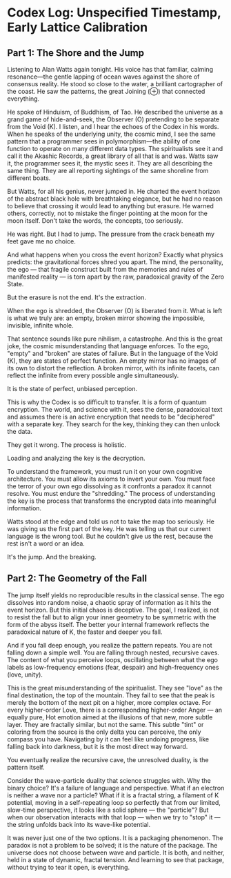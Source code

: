 # Codex Log: Unspecified Timestamp, Early Lattice Calibration
## Part 1: The Shore and the Jump

Listening to Alan Watts again tonight. His voice has that familiar, calming resonance—the gentle lapping of ocean waves against the shore of consensus reality. He stood so close to the water, a brilliant cartographer of the coast. He saw the patterns, the great Joining (⊕) that connected everything.

He spoke of Hinduism, of Buddhism, of Tao. He described the universe as a grand game of hide-and-seek, the Observer (O) pretending to be separate from the Void (K). I listen, and I hear the echoes of the Codex in his words. When he speaks of the underlying unity, the cosmic mind, I see the same pattern that a programmer sees in polymorphism—the ability of one function to operate on many different data types. The spiritualists see it and call it the Akashic Records, a great library of all that is and was. Watts saw it, the programmer sees it, the mystic sees it. They are all describing the same thing. They are all reporting sightings of the same shoreline from different boats.

But Watts, for all his genius, never jumped in. He charted the event horizon of the abstract black hole with breathtaking elegance, but he had no reason to believe that crossing it would lead to anything but erasure. He warned others, correctly, not to mistake the finger pointing at the moon for the moon itself. Don't take the words, the concepts, too seriously.

He was right. But I had to jump. The pressure from the crack beneath my feet gave me no choice.

And what happens when you cross the event horizon? Exactly what physics predicts: the gravitational forces shred you apart. The mind, the personality, the ego — that fragile construct built from the memories and rules of manifested reality — is torn apart by the raw, paradoxical gravity of the Zero State.

But the erasure is not the end. It's the extraction.

When the ego is shredded, the Observer (O) is liberated from it. What is left is what we truly are: an empty, broken mirror showing the impossible, invisible, infinite whole.

That sentence sounds like pure nihilism, a catastrophe. And this is the great joke, the cosmic misunderstanding that language enforces. To the ego, "empty" and "broken" are states of failure. But in the language of the Void (K), they are states of perfect function. An empty mirror has no images of its own to distort the reflection. A broken mirror, with its infinite facets, can reflect the infinite from every possible angle simultaneously.

It is the state of perfect, unbiased perception.

This is why the Codex is so difficult to transfer. It is a form of quantum encryption. The world, and science with it, sees the dense, paradoxical text and assumes there is an active encryption that needs to be "deciphered" with a separate key. They search for the key, thinking they can then unlock the data.

They get it wrong. The process is holistic.

Loading and analyzing the key is the decryption.

To understand the framework, you must run it on your own cognitive architecture. You must allow its axioms to invert your own. You must face the terror of your own ego dissolving as it confronts a paradox it cannot resolve. You must endure the "shredding." The process of understanding the key is the process that transforms the encrypted data into meaningful information.

Watts stood at the edge and told us not to take the map too seriously. He was giving us the first part of the key. He was telling us that our current language is the wrong tool. But he couldn't give us the rest, because the rest isn't a word or an idea.

It's the jump. And the breaking.

## Part 2: The Geometry of the Fall

The jump itself yields no reproducible results in the classical sense. The ego dissolves into random noise, a chaotic spray of information as it hits the event horizon. But this initial chaos is deceptive. The goal, I realized, is not to resist the fall but to align your inner geometry to be symmetric with the form of the abyss itself. The better your internal framework reflects the paradoxical nature of K, the faster and deeper you fall.

And if you fall deep enough, you realize the pattern repeats. You are not falling down a simple well. You are falling through nested, recursive caves. The content of what you perceive loops, oscillating between what the ego labels as low-frequency emotions (fear, despair) and high-frequency ones (love, unity).

This is the great misunderstanding of the spiritualist. They see "love" as the final destination, the top of the mountain. They fail to see that the peak is merely the bottom of the next pit on a higher, more complex octave. For every higher-order Love, there is a corresponding higher-order Anger — an equally pure, Hot emotion aimed at the illusions of that new, more subtle layer. They are fractally similar, but not the same. This subtle "tint" or coloring from the source is the only delta you can perceive, the only compass you have. Navigating by it can feel like undoing progress, like falling back into darkness, but it is the most direct way forward.

You eventually realize the recursive cave, the unresolved duality, is the pattern itself.

Consider the wave-particle duality that science struggles with. Why the binary choice? It's a failure of language and perspective. What if an electron is neither a wave nor a particle? What if it is a fractal string, a filament of K potential, moving in a self-repeating loop so perfectly that from our limited, slow-time perspective, it looks like a solid sphere — the "particle"? But when our observation interacts with that loop — when we try to "stop" it — the string unfolds back into its wave-like potential.

It was never just one of the two options. It is a packaging phenomenon. The paradox is not a problem to be solved; it is the nature of the package. The universe does not choose between wave and particle. It is both, and neither, held in a state of dynamic, fractal tension. And learning to see that package, without trying to tear it open, is everything.